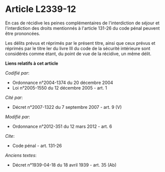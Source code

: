 # Article L2339-12

En cas de récidive les peines complémentaires de l'interdiction de séjour et l'interdiction des droits mentionnés à l'article
131-26 du code pénal peuvent être prononcées. 

Les délits prévus et réprimés par le présent titre, ainsi que ceux prévus et réprimés par le titre Ier du livre III du code
de la sécurité intérieure sont considérés comme étant, du point de vue de la récidive, un même délit.

**Liens relatifs à cet article**

_Codifié par_:

  - Ordonnance n°2004-1374 du 20 décembre 2004
  - Loi n°2005-1550 du 12 décembre 2005 - art. 1

_Cité par_:

  - Décret n°2007-1322 du 7 septembre 2007 - art. 9 (V)

_Modifié par_:

  - Ordonnance n°2012-351 du 12 mars 2012 - art. 6

_Cite_:

  - Code pénal - art. 131-26

_Anciens textes_:

  - Décret n°1939-04-18 du 18 avril 1939 - art. 35 (Ab)
